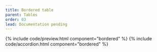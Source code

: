 ```yaml
---
title: Bordered table
parent: Tables
order: 03
lead: Documentation pending
---
```


{% include code/preview.html component="bordered" %}
{% include code/accordion.html component="bordered" %}
